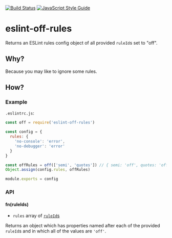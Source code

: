 [![Build Status](https://travis-ci.org/mightyiam/eslint-off-rules.svg?branch=master)](https://travis-ci.org/mightyiam/eslint-off-rules)
[![JavaScript Style Guide](https://cdn.rawgit.com/feross/standard/master/badge.svg)](https://github.com/feross/standard)

# eslint-off-rules

Returns an ESLint rules config object of all provided `ruleId`s set to "off".

## Why?

Because you may like to ignore some rules.

## How?

### Example

`.eslintrc.js`:
```js
const off = require('eslint-off-rules')

const config = {
  rules: {
    'no-console': 'error',
    'no-debugger': 'error'
  }
}

const offRules = off(['semi', 'quotes']) // { semi: 'off', quotes: 'off' }
Object.assign(config.rules, offRules)

module.exports = config
```

### API

#### fn(ruleIds)

- `rules`
  array of [`ruleId`s](http://eslint.org/docs/rules/)

Returns an object which has
properties named after each of the provided `ruleId`s
and in which all of the values are `'off'`.
